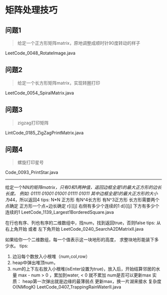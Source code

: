 # 矩阵处理技巧

## 问题1

> 给定一个正方形矩阵matrix，原地调整成顺时针90度转动的样子

LeetCode_0048_RotateImage.java

## 问题2

> 给定一个长方形矩阵matrix，实现转圈打印

LeetCode_0054_SpiralMatrix.java

## 问题3

> zigzag打印矩阵

LintCode_0185_ZigZagPrintMatrix.java

## 问题4

> 螺旋打印星号

Code_0093_PrintStar.java

---


给定一个N*N的矩阵matrix，只有0和1两种值，返回边框全是1的最大正方形的边长长度。
例如:
01111
01001
01001
01111
01011 
其中边框全是1的最大正方形的大小为4*4，所以返回4
tips:
N*N 正方形 有N^4长方形 有N^3正方形
长方形需要两个点确定
正方形一个点+边长确定
r[i][j] 右侧有多少个连续的1
d[i][j] 下方有多少个连续的1
LeetCode_1139_Largest1BorderedSquare.java


在行也有序、列也有序的二维数组中，找num，找到返回true，否则false
tips: 
从右上角开始 或者 左下角开始
LeetCode_0240_SearchA2DMatrixII.java


如果给你一个二维数组，每一个值表示这一块地形的高度，
求整块地形能装下多少水。
tips:
1. 边沿每个数放入小根堆（num,col,row）
2. heap中弹出堆顶num，
3.  num的上下左右放入小根堆(isEnter设置为true)，放入后，开始结算邻居的水量
    max - num > 0 ，累加到water, < 0 就不累加
    num是否可以更新max
    实质：
    heap第一次弹出就是边缘的最薄弱点
    更新max，换一片湖来接水
    复杂度
    O(N*M*logK)
LeetCode_0407_TrappingRainWaterII.java